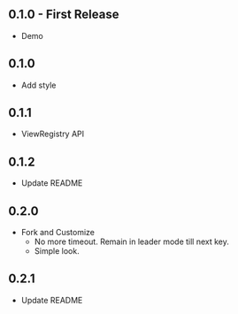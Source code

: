 ## 0.1.0 - First Release
- Demo

## 0.1.0
- Add style

## 0.1.1
- ViewRegistry API

## 0.1.2
- Update README

## 0.2.0
- Fork and Customize
  - No more timeout. Remain in leader mode till next key.
  - Simple look.

## 0.2.1
- Update README
